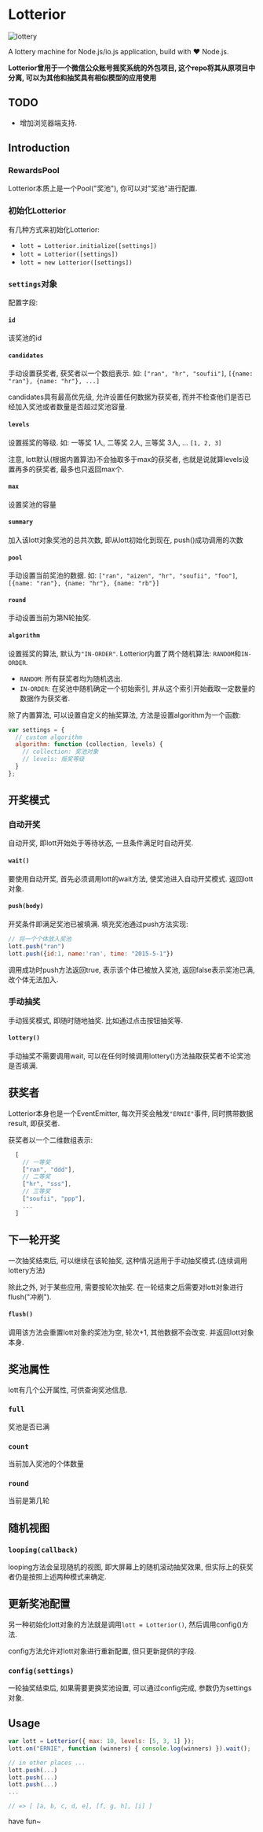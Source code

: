 
# Lotterior

![lottery](http://lewis-manning.co.uk/wp-content/uploads/2015/01/Lottery-Balls-014.jpg)

A lottery machine for Node.js/io.js application, build with ❤ Node.js.

**Lotterior曾用于一个微信公众账号摇奖系统的外包项目, 这个repo将其从原项目中分离, 可以为其他和抽奖具有相似模型的应用使用**

## TODO

+ 增加浏览器端支持.

## Introduction

### RewardsPool
Lotterior本质上是一个Pool("奖池"), 你可以对"奖池"进行配置.

### 初始化Lotterior

有几种方式来初始化Lotterior:

+ `lott = Lotterior.initialize([settings])`
+ `lott = Lotterior([settings])`
+ `lott = new Lotterior([settings])`

### `settings`对象

配置字段:

#### `id`
该奖池的id

#### `candidates`
手动设置获奖者, 获奖者以一个数组表示. 如: `["ran", "hr", "soufii"]`, `[{name: "ran"}, {name: "hr"}, ...]`

candidates具有最高优先级, 允许设置任何数据为获奖者, 而并不检查他们是否已经加入奖池或者数量是否超过奖池容量.

#### `levels`
设置摇奖的等级. 如: 一等奖 1人, 二等奖 2人, 三等奖 3人, ... `[1, 2, 3]`

注意, lott默认(根据内置算法)不会抽取多于max的获奖者, 也就是说就算levels设置再多的获奖者, 最多也只返回max个.

#### `max`
设置奖池的容量

#### `summary`
加入该lott对象奖池的总共次数, 即从lott初始化到现在, push()成功调用的次数

#### `pool`
手动设置当前奖池的数据. 如: `["ran", "aizen", "hr", "soufii", "foo"]`, `[{name: "ran"}, {name: "hr"}, {name: "rb"}]`

#### `round`
手动设置当前为第N轮抽奖.

#### `algorithm`
设置摇奖的算法, 默认为`"IN-ORDER"`. Lotterior内置了两个随机算法: `RANDOM`和`IN-ORDER`.

+ `RANDOM`: 所有获奖者均为随机选出.
+ `IN-ORDER`: 在奖池中随机确定一个初始索引, 并从这个索引开始截取一定数量的数据作为获奖者.

除了内置算法, 可以设置自定义的抽奖算法, 方法是设置algorithm为一个函数:

```js
var settings = {
  // custom algorithm
  algorithm: function (collection, levels) {
    // collection: 奖池对象
    // levels: 摇奖等级
  }
};
```

## 开奖模式

### 自动开奖
自动开奖, 即lott开始处于等待状态, 一旦条件满足时自动开奖.

#### `wait()`
要使用自动开奖, 首先必须调用lott的wait方法, 使奖池进入自动开奖模式. 返回lott对象.

#### `push(body)`
开奖条件即满足奖池已被填满. 填充奖池通过push方法实现:

```js
// 将一个个体放入奖池
lott.push("ran")
lott.push({id:1, name:'ran', time: "2015-5-1"})
```

调用成功时push方法返回true, 表示该个体已被放入奖池, 返回false表示奖池已满, 改个体无法加入.

### 手动抽奖
手动摇奖模式, 即随时随地抽奖. 比如通过点击按钮抽奖等.

#### `lottery()`
手动抽奖不需要调用wait, 可以在任何时候调用lottery()方法抽取获奖者不论奖池是否填满.

## 获奖者
Lotterior本身也是一个EventEmitter, 每次开奖会触发`"ERNIE"`事件, 同时携带数据result, 即获奖者.

获奖者以一个二维数组表示:

```js
  [ 
    // 一等奖
    ["ran", "ddd"],
    // 二等奖
    ["hr", "sss"],
    // 三等奖
    ["soufii", "ppp"],
    ...
  ]
```

## 下一轮开奖
一次抽奖结束后, 可以继续在该轮抽奖, 这种情况适用于手动抽奖模式.(连续调用lottery方法)

除此之外, 对于某些应用, 需要按轮次抽奖. 在一轮结束之后需要对lott对象进行flush("冲刷").

#### `flush()`
调用该方法会重置lott对象的奖池为空, 轮次+1, 其他数据不会改变. 并返回lott对象本身.

## 奖池属性
lott有几个公开属性, 可供查询奖池信息.

### `full`
奖池是否已满

### `count`
当前加入奖池的个体数量

### `round`
当前是第几轮

## 随机视图

### `looping(callback)`
looping方法会呈现随机的视图, 即大屏幕上的随机滚动抽奖效果, 但实际上的获奖者仍是按照上述两种模式来确定.

## 更新奖池配置
另一种初始化lott对象的方法就是调用`lott = Lotterior()`, 然后调用config()方法.

config方法允许对lott对象进行重新配置, 但只更新提供的字段.

### `config(settings)`
一轮抽奖结束后, 如果需要更换奖池设置, 可以通过config完成, 参数仍为settings对象.

## Usage

```js
var lott = Lotterior({ max: 10, levels: [5, 3, 1] });
lott.on("ERNIE", function (winners) { console.log(winners) }).wait();

// in other places ...
lott.push(...)
lott.push(...)
lott.push(...)
...

// => [ [a, b, c, d, e], [f, g, h], [i] ]
```

have fun~

